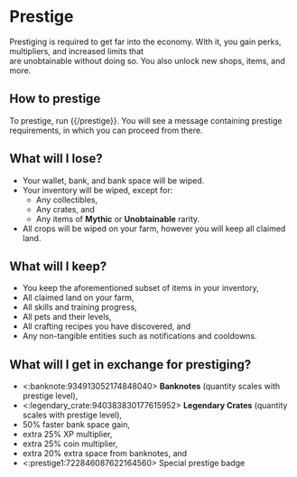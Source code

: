 # Prestige

Prestiging is required to get far into the economy. With it, you gain perks, multipliers, and increased limits that \
are unobtainable without doing so. You also unlock new shops, items, and more.

## How to prestige

To prestige, run {{/prestige}}. You will see a message containing prestige requirements, in which you can proceed from there.

## What will I lose?

- Your wallet, bank, and bank space will be wiped.
- Your inventory will be wiped, except for:
  - Any collectibles,
  - Any crates, and
  - Any items of **Mythic** or **Unobtainable** rarity.
- All crops will be wiped on your farm, however you will keep all claimed land.

## What will I keep?

- You keep the aforementioned subset of items in your inventory,
- All claimed land on your farm,
- All skills and training progress,
- All pets and their levels,
- All crafting recipes you have discovered, and
- Any non-tangible entities such as notifications and cooldowns.

## What will I get in exchange for prestiging?

- <:banknote:934913052174848040> **Banknotes** (quantity scales with prestige level),
- <:legendary_crate:940383830177615952> **Legendary Crates** (quantity scales with prestige level),
- 50% faster bank space gain,
- extra 25% XP multiplier,
- extra 25% coin multiplier,
- extra 20% extra space from banknotes, and
- <:prestige1:722846087622164560> Special prestige badge